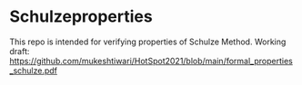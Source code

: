 # Schulzeproperties
This repo is intended for verifying properties of Schulze Method.
Working draft: https://github.com/mukeshtiwari/HotSpot2021/blob/main/formal_properties_schulze.pdf
